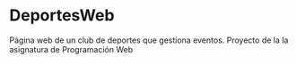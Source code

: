 # DeportesWeb
Página web de un club  de deportes que gestiona eventos. Proyecto de la la asignatura de Programación Web
